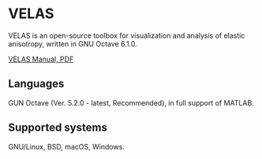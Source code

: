 # VELAS

VELAS is an open-source toolbox for visualization and analysis of elastic anisotropy, written in GNU Octave 6.1.0.

[VELAS Manual, PDF](https://github.com/ranzhengcode/VELAS/blob/main/doc/VELAS%20Manual.pdf)

## Languages
GUN Octave (Ver. 5.2.0 - latest, Recommended), in full support of MATLAB.

## Supported systems
GNU/Linux, BSD, macOS, Windows.
